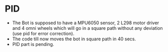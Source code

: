 # PID
* The Bot is supposed to have a MPU6050 sensor, 2 L298 motor driver and 4 omni wheels which will go in a square path without any deviation (use pid for error correction).
* The code till now moves the bot in square path in 40 secs.
* PID part is pending.
